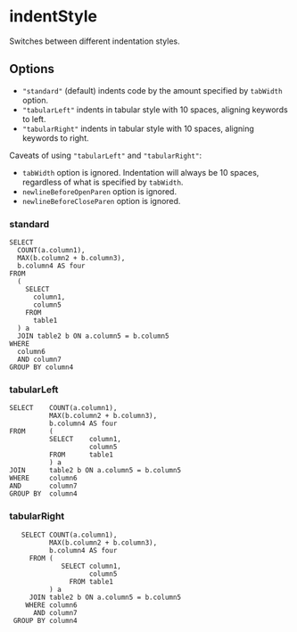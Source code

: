 # indentStyle

Switches between different indentation styles.

## Options

- `"standard"` (default) indents code by the amount specified by `tabWidth` option.
- `"tabularLeft"` indents in tabular style with 10 spaces, aligning keywords to left.
- `"tabularRight"` indents in tabular style with 10 spaces, aligning keywords to right.

Caveats of using `"tabularLeft"` and `"tabularRight"`:

- `tabWidth` option is ignored. Indentation will always be 10 spaces, regardless of what is specified by `tabWidth`.
- `newlineBeforeOpenParen` option is ignored.
- `newlineBeforeCloseParen` option is ignored.

### standard

```
SELECT
  COUNT(a.column1),
  MAX(b.column2 + b.column3),
  b.column4 AS four
FROM
  (
    SELECT
      column1,
      column5
    FROM
      table1
  ) a
  JOIN table2 b ON a.column5 = b.column5
WHERE
  column6
  AND column7
GROUP BY column4
```

### tabularLeft

```
SELECT    COUNT(a.column1),
          MAX(b.column2 + b.column3),
          b.column4 AS four
FROM      (
          SELECT    column1,
                    column5
          FROM      table1
          ) a
JOIN      table2 b ON a.column5 = b.column5
WHERE     column6
AND       column7
GROUP BY  column4
```

### tabularRight

```
   SELECT COUNT(a.column1),
          MAX(b.column2 + b.column3),
          b.column4 AS four
     FROM (
             SELECT column1,
                    column5
               FROM table1
          ) a
     JOIN table2 b ON a.column5 = b.column5
    WHERE column6
      AND column7
 GROUP BY column4
```
